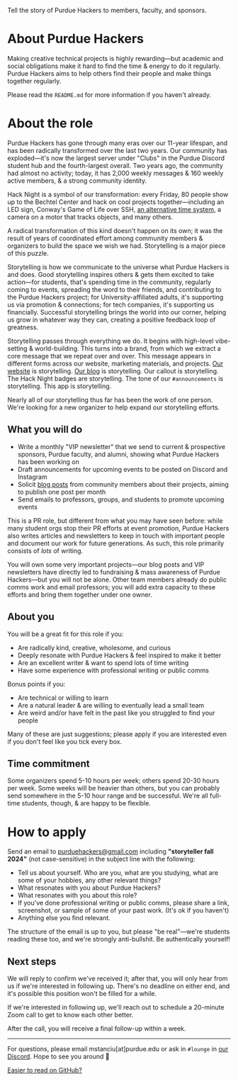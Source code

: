 Tell the story of Purdue Hackers to members, faculty, and sponsors.

# About Purdue Hackers

Making creative technical projects is highly rewarding—but academic and social obligations make it hard to find the time & energy to do it regularly. Purdue Hackers aims to help others find their people and make things together regularly.

Please read the `README.md` for more information if you haven't already.

# About the role

Purdue Hackers has gone through many eras over our 11-year lifespan, and has been radically transformed over the last two years. Our community has exploded—it's now the largest server under "Clubs" in the Purdue Discord student hub and the fourth-largest overall. Two years ago, the community had almost no activity; today, it has 2,000 weekly messages & 160 weekly active members, & a strong community identity.

Hack Night is a symbol of our transformation: every Friday, 80 people show up to the Bechtel Center and hack on cool projects together—including an LED sign, Conway's Game of Life over SSH, [an alternative time system](https://blog.purduehackers.com/posts/lightning-time), a camera on a motor that tracks objects, and many others.

A radical transformation of this kind doesn't happen on its own; it was the result of years of coordinated effort among community members & organizers to build the space we wish we had. Storytelling is a major piece of this puzzle.

Storytelling is how we communicate to the universe what Purdue Hackers is and does. Good storytelling inspires others & gets them excited to take action—for students, that's spending time in the community, regularly coming to events, spreading the word to their friends, and contributing to the Purdue Hackers project; for University-affiliated adults, it's supporting us via promotion & connections; for tech companies, it's supporting us financially. Successful storytelling brings the world into our corner, helping us grow in whatever way they can, creating a positive feedback loop of greatness.

Storytelling passes through everything we do. It begins with high-level vibe-setting & world-building. This turns into a brand, from which we extract a core message that we repeat over and over. This message appears in different forms across our website, marketing materials, and projects. [Our website](https://purduehackers.com) is storytelling. [Our blog](https://blog.purduehackers.com) is storytelling. Our callout is storytelling. The Hack Night badges are storytelling. The tone of our `#announcements` is storytelling. This app is storytelling.

Nearly all of our storytelling thus far has been the work of one person. We're looking for a new organizer to help expand our storytelling efforts.

## What you will do

- Write a monthly "VIP newsletter" that we send to current & prospective sponsors, Purdue faculty, and alumni, showing what Purdue Hackers has been working on
- Draft announcements for upcoming events to be posted on Discord and Instagram
- Solicit [blog posts](https://blog.purduehackers.com) from community members about their projects, aiming to publish one post per month
- Send emails to professors, groups, and students to promote upcoming events

This is a PR role, but different from what you may have seen before: while many student orgs stop their PR efforts at event promotion, Purdue Hackers also writes articles and newsletters to keep in touch with important people and document our work for future generations. As such, this role primarily consists of _lots_ of writing.

You will own some very important projects—our blog posts and VIP newsletters have directly led to fundraising & mass awareness of Purdue Hackers—but you will not be alone. Other team members already do public comms work and email professors; you will add extra capacity to these efforts and bring them together under one owner.

## About you

You will be a great fit for this role if you:

- Are radically kind, creative, wholesome, and curious
- Deeply resonate with Purdue Hackers & feel inspired to make it better
- Are an excellent writer & want to spend lots of time writing
- Have some experience with professional writing or public comms

Bonus points if you:

- Are technical or willing to learn
- Are a natural leader & are willing to eventually lead a small team
- Are weird and/or have felt in the past like you struggled to find your people

Many of these are just suggestions; please apply if you are interested even if you don't feel like you tick every box.

## Time commitment

Some organizers spend 5-10 hours per week; others spend 20-30 hours per week. Some weeks will be heavier than others, but you can probably send somewhere in the 5-10 hour range and be successful. We're all full-time students, though, & are happy to be flexible.

# How to apply

Send an email to purduehackers@gmail.com including **"storyteller fall 2024"** (not case-sensitive) in the subject line with the following:

- Tell us about yourself. Who are you, what are you studying, what are some of your hobbies, any other relevant things?
- What resonates with you about Purdue Hackers?
- What resonates with you about this role?
- If you've done professional writing or public comms, please share a link, screenshot, or sample of some of your past work. (It's ok if you haven't)
- Anything else you find relevant.

The structure of the email is up to you, but please "be real"—we're students reading these too, and we're strongly anti-bullshit. Be authentically yourself!

## Next steps

We will reply to confirm we've received it; after that, you will only hear from us if we're interested in following up. There's no deadline on either end, and it's possible this position won't be filled for a while.

If we're interested in following up, we'll reach out to schedule a 20-minute Zoom call to get to know each other better.

After the call, you will receive a final follow-up within a week.

---

For questions, please email mstanciu[at]purdue.edu or ask in `#lounge` in [our Discord](https://puhack.horse/discord). Hope to see you around 💛

[Easier to read on GitHub?](https://github.com/purduehackers/organize/blob/main/directory/storyteller.md)

